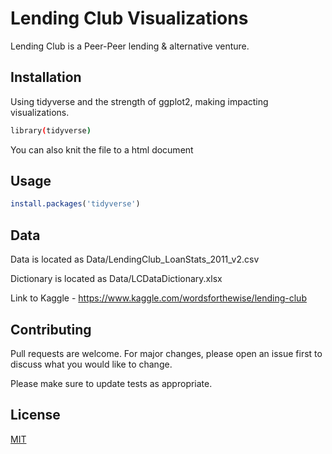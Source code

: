 # Lending Club Visualizations

Lending Club is a Peer-Peer lending & alternative venture. 

## Installation

Using tidyverse and the strength of ggplot2, making impacting visualizations.

```bash
library(tidyverse)
```
You can also knit the file to a html document

## Usage

```r
install.packages('tidyverse')
```

## Data

Data is located as Data/LendingClub_LoanStats_2011_v2.csv

Dictionary is located as Data/LCDataDictionary.xlsx

Link to Kaggle - https://www.kaggle.com/wordsforthewise/lending-club

## Contributing
Pull requests are welcome. For major changes, please open an issue first to discuss what you would like to change.

Please make sure to update tests as appropriate.

## License
[MIT](https://choosealicense.com/licenses/mit/)

